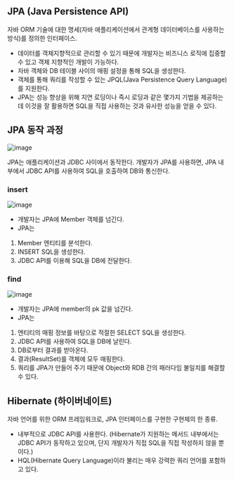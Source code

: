 ## JPA (Java Persistence API)
자바 ORM 기술에 대한 명세(자바 애플리케이션에서 관계형 데이터베이스를 사용하는 방식)를 정의한 인터페이스.

- 데이터를 객체지향적으로 관리할 수 있기 때문에 개발자는 비즈니스 로직에 집중할 수 있고 객체 지향적인 개발이 가능하다.
- 자바 객체와 DB 테이블 사이의 매핑 설정을 통해 SQL을 생성한다.
- 객체를 통해 쿼리를 작성할 수 있는 JPQL(Java Persistence Query Language)를 지원한다.
- JPA는 성능 향상을 위해 지연 로딩이나 즉시 로딩과 같은 몇가지 기법을 제공하는데 이것을 잘 활용하면 SQL을 직접 사용하는 것과 유사한 성능을 얻을 수 있다.

## JPA 동작 과정
![image](https://user-images.githubusercontent.com/92259017/154415443-b9e77ff6-d389-480c-8daf-708a66f8169c.png)

JPA는 애플리케이션과 JDBC 사이에서 동작한다.
개발자가 JPA를 사용하면, JPA 내부에서 JDBC API를 사용하여 SQL을 호출하여 DB와 통신한다.

### insert
![image](https://user-images.githubusercontent.com/92259017/154415500-4104596f-4709-4907-82f8-5dcbca4fc8a8.png)

- 개발자는 JPA에 Member 객체를 넘긴다.
- JPA는 
1. Member 엔티티를 분석한다.
2. INSERT SQL을 생성한다.
3. JDBC API를 이용해 SQL을 DB에 전달한다.

### find
![image](https://user-images.githubusercontent.com/92259017/154415610-c4c4eb6f-21d3-45ce-8237-6be8b418f21c.png)

- 개발자는 JPA에 member의 pk 값을 넘긴다.
- JPA는
1. 엔티티의 매핑 정보를 바탕으로 적절한 SELECT SQL을 생성한다.
2. JDBC API를 사용하여 SQL을 DB에 날린다.
3. DB로부터 결과를 받아온다.
4. 결과(ResultSet)를 객체에 모두 매핑한다.
5. 쿼리를 JPA가 만들어 주기 때문에 Object와 RDB 간의 패러다임 불일치를 해결할 수 있다.

## Hibernate (하이버네이트)
자바 언어를 위한 ORM 프레임워크로, JPA 인터페이스를 구현한 구현체의 한 종류.
- 내부적으로 JDBC API를 사용한다. (Hibernate가 지원하는 메서드 내부에서는 JDBC API가 동작하고 있으며, 단지 개발자가 직접 SQL을 직접 작성하지 않을 뿐이다.)
- HQL(Hibernate Query Language)이라 불리는 매우 강력한 쿼리 언어를 포함하고 있다.
